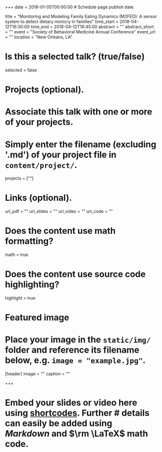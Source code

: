 +++
date = 2018-01-05T00:00:00  # Schedule page publish date.

title = "Monitoring and Modeling Family Eating Dynamics (M2FED): A sensor system to detect dietary mimicry in families"
time_start = 2018-04-12T16:30:00
time_end = 2018-04-12T16:45:00
abstract = ""
abstract_short = ""
event = "Society of Behavioral Medicine Annual Conference"
event_url = ""
location = "New Orleans, LA"

# Is this a selected talk? (true/false)
selected = false

# Projects (optional).
#   Associate this talk with one or more of your projects.
#   Simply enter the filename (excluding '.md') of your project file in `content/project/`.
projects = [""]

# Links (optional).
url_pdf = ""
url_slides = ""
url_video = ""
url_code = ""

# Does the content use math formatting?
math = true

# Does the content use source code highlighting?
highlight = true

# Featured image
# Place your image in the `static/img/` folder and reference its filename below, e.g. `image = "example.jpg"`.
[header]
image = ""
caption = ""

+++

# Embed your slides or video here using [shortcodes](https://sourcethemes.com/academic/post/writing-markdown-latex/). Further # details can easily be added using *Markdown* and $\rm \LaTeX$ math code.
